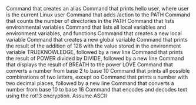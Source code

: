 Command that creates an alias
Command that prints hello user, where user is the current Linux user
Command that adds /action to the PATH
Command that counts the number of directories in the PATH
Command that lists environmental variables
Command that lists all local variables and environment variables, and functions
Command that creates a new local variable
Command that creates a new global variable
Command that prints the result of the addition of 128 with the value stored in the environment variable TRUEKNOWLEDGE, followed by a new line
Command that prints the result of POWER divided by DIVIDE, followed by a new line
Command that displays the result of BREATH to the power LOVE
Command that converts a number from base 2 to base 10
Command that prints all possible combinations of two letters, except oo
Command that prints a number with two decimal places, followed by a new line
Command that converts a number from base 10 to base 16
Command that encodes and decodes text using the rot13 encryption. Assume ASCII
